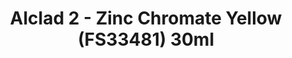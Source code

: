 ---
layout: product
title: "Alclad 2 - Zinc Chromate Yellow (FS33481) 30ml"
price: "TBA" 
desc: "Metalizer boja"
img_path: "/assets/img/ALCE104.webp"
brand: "N/A"
available: false
special_offer: false
new: false
soon: false
cat: "040000"
subcat: "040300"
subsubcat: "0N/A"
sifra: "ALCE104"
popular: false
spec: false
---